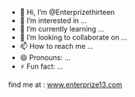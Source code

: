 - 👋 Hi, I’m @Enterprizethirteen
- 👀 I’m interested in ...
- 🌱 I’m currently learning ...
- 💞️ I’m looking to collaborate on ...
- 📫 How to reach me ...
- 😄 Pronouns: ...
- ⚡ Fun fact: ...

<!---
Enterprizethirteen/Enterprizethirteen is a ✨ special ✨ repository because its `README.md` (this file) appears on your GitHub profile.
You can click the Preview link to take a look at your changes.
--->
find me at : www.enterprize13.com 

